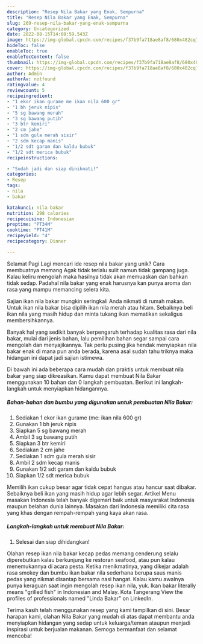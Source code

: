```yaml
---
description: "Resep Nila Bakar yang Enak, Sempurna"
title: "Resep Nila Bakar yang Enak, Sempurna"
slug: 269-resep-nila-bakar-yang-enak-sempurna
category: Uncategorized
date: 2022-08-15T14:08:59.543Z
image: https://img-global.cpcdn.com/recipes/f37b9fa718ae8af8/680x482cq70/nila-bakar-foto-resep-utama.jpg
hideToc: false
enableToc: true
enableTocContent: false
thumbnail: https://img-global.cpcdn.com/recipes/f37b9fa718ae8af8/680x482cq70/nila-bakar-foto-resep-utama.jpg
cover: https://img-global.cpcdn.com/recipes/f37b9fa718ae8af8/680x482cq70/nila-bakar-foto-resep-utama.jpg
author: Admin
authorAv: notfound
ratingvalue: 4
reviewcount: 5
recipeingredient:
- "1 ekor ikan gurame me ikan nila 600 gr"
- "1 bh jeruk nipis"
- "5 sg bawang merah"
- "3 sg bawang putih"
- "3 btr kemiri"
- "2 cm jahe"
- "1 sdm gula merah sisir"
- "2 sdm kecap manis"
- "1/2 sdt garam dan kaldu bubuk"
- "1/2 sdt merica bubuk"
recipeinstructions:

- "Sudah jadi dan siap dinikmati!"
categories:
- Resep
tags:
- nila
- bakar

katakunci: nila bakar 
nutrition: 298 calories
recipecuisine: Indonesian
preptime: "PT34M"
cooktime: "PT41M"
recipeyield: "4"
recipecategory: Dinner

---
```



Selamat Pagi Lagi mencari ide resep nila bakar yang unik? Cara membuatnya memang Agak tidak terlalu sulit namun tidak gampang juga. Kalau keliru mengolah maka hasilnya tidak akan memuaskan dan bahkan tidak sedap. Padahal nila bakar yang enak harusnya kan punya aroma dan rasa yang mampu memancing selera kita.


Sajian ikan nila bakar mungkin seringkali Anda nikmati di rumah makan. Untuk ikan nila bakar bisa dipilih ikan nila merah atau hitam. Sebaiknya beli ikan nila yang masih hidup dan minta tukang ikan mematikan sekaligus membersihkannya.

Banyak hal yang sedikit banyak berpengaruh terhadap kualitas rasa dari nila bakar, mulai dari jenis bahan, lalu pemilihan bahan segar sampai cara mengolah dan menyajikannya. Tak perlu pusing jika hendak menyiapkan nila bakar enak di mana pun anda berada, karena asal sudah tahu triknya maka hidangan ini dapat jadi sajian istimewa.


Di bawah ini ada beberapa cara mudah dan praktis untuk membuat nila bakar yang siap dikreasikan. Kamu dapat membuat Nila Bakar menggunakan 10 bahan dan 0 langkah pembuatan. Berikut ini langkah-langkah untuk menyiapkan hidangannya.

<!--inarticleads1-->

##### Bahan-bahan dan bumbu yang digunakan untuk pembuatan Nila Bakar:

1. Sediakan 1 ekor ikan gurame (me: ikan nila 600 gr)
1. Gunakan 1 bh jeruk nipis
1. Siapkan 5 sg bawang merah
1. Ambil 3 sg bawang putih
1. Siapkan 3 btr kemiri
1. Sediakan 2 cm jahe
1. Sediakan 1 sdm gula merah sisir
1. Ambil 2 sdm kecap manis
1. Gunakan 1/2 sdt garam dan kaldu bubuk
1. Siapkan 1/2 sdt merica bubuk


Memilih ikan cukup besar agar tidak cepat hangus atau hancur saat dibakar. Sebaiknya beli ikan yang masih hidup agar lebih segar. Artikel Menu masakan Indonesia telah banyak digemari baik untuk masyarakat Indonesia maupun belahan dunia lainnya. Masakan dari Indonesia memiliki cita rasa yang khas dengan rempah-rempah yang kaya akan rasa. 

<!--inarticleads2-->

##### Langkah-langkah untuk membuat Nila Bakar:


1. Selesai dan siap dihidangkan!

Olahan resep ikan nila bakar kecap pedas memang cenderung selalu diperebutkan kalau berkunjung ke restoran seafood, atau pun kalau menemukannya di acara pesta. Ketika menikmatinya, yang dikejar adalah rasa smokey dan bumbu ikan bakar nila sederhana berupa saus manis pedas yang nikmat disantap bersama nasi hangat. Kalau kamu awalnya punya keraguan saat ingin mengolah resep ikan nila, yuk. Ikan bakar literally means &#34;grilled fish&#34; in Indonesian and Malay. Kota Tangerang View the profiles of professionals named &#34;Linda Bakar&#34; on LinkedIn. 

Terima kasih telah menggunakan resep yang kami tampilkan di sini. Besar harapan kami, olahan Nila Bakar yang mudah di atas dapat membantu anda menyiapkan hidangan yang sedap untuk keluarga/teman ataupun menjadi inspirasi untuk berjualan makanan. Semoga bermanfaat dan selamat mencoba!
